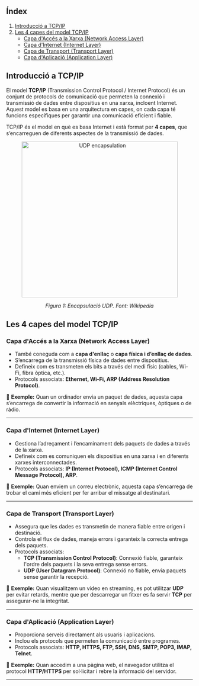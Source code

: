 ## **Índex**
1. [Introducció a TCP/IP](#introducció-a-tcpip)
2. [Les 4 capes del model TCP/IP](#les-4-capes-del-model-tcpip)
   - [Capa d'Accés a la Xarxa (Network Access Layer)](#capa-daccés-a-la-xarxa-network-access-layer)
   - [Capa d'Internet (Internet Layer)](#capa-dinternet-internet-layer)
   - [Capa de Transport (Transport Layer)](#capa-de-transport-transport-layer)
   - [Capa d'Aplicació (Application Layer)](#capa-daplicació-application-layer)

## **Introducció a TCP/IP**
El model **TCP/IP** (Transmission Control Protocol / Internet Protocol) és un conjunt de protocols de comunicació que permeten la connexió i transmissió de dades entre dispositius en una xarxa, incloent Internet. Aquest model es basa en una arquitectura en capes, on cada capa té funcions específiques per garantir una comunicació eficient i fiable.

TCP/IP és el model en què es basa Internet i està format per **4 capes**, que s’encarreguen de diferents aspectes de la transmissió de dades.

  <div style="text-align: center;">
    <img src="https://upload.wikimedia.org/wikipedia/commons/thumb/3/3b/UDP_encapsulation.svg/1600px-UDP_encapsulation.svg.png" alt="UDP encapsulation" width="421" height="auto"/>
    <p><em>Figura 1: Encapsulació UDP. Font: Wikipedia</em></p>
  </div>

## **Les 4 capes del model TCP/IP**

### **Capa d'Accés a la Xarxa (Network Access Layer)**
- També coneguda com a **capa d'enllaç** o **capa física i d’enllaç de dades**.
- S’encarrega de la transmissió física de dades entre dispositius.
- Defineix com es transmeten els bits a través del medi físic (cables, Wi-Fi, fibra òptica, etc.).
- Protocols associats: **Ethernet, Wi-Fi, ARP (Address Resolution Protocol)**.

📌 **Exemple:** Quan un ordinador envia un paquet de dades, aquesta capa s’encarrega de convertir la informació en senyals elèctriques, òptiques o de ràdio.

---

### **Capa d'Internet (Internet Layer)**
- Gestiona l’adreçament i l’encaminament dels paquets de dades a través de la xarxa.
- Defineix com es comuniquen els dispositius en una xarxa i en diferents xarxes interconnectades.
- Protocols associats: **IP (Internet Protocol), ICMP (Internet Control Message Protocol), ARP**.

📌 **Exemple:** Quan enviem un correu electrònic, aquesta capa s’encarrega de trobar el camí més eficient per fer arribar el missatge al destinatari.

---

### **Capa de Transport (Transport Layer)**
- Assegura que les dades es transmetin de manera fiable entre origen i destinació.
- Controla el flux de dades, maneja errors i garanteix la correcta entrega dels paquets.
- Protocols associats:
  - **TCP (Transmission Control Protocol)**: Connexió fiable, garanteix l'ordre dels paquets i la seva entrega sense errors.
  - **UDP (User Datagram Protocol)**: Connexió no fiable, envia paquets sense garantir la recepció.

📌 **Exemple:** Quan visualitzem un vídeo en streaming, es pot utilitzar **UDP** per evitar retards, mentre que per descarregar un fitxer es fa servir **TCP** per assegurar-ne la integritat.

---

### **Capa d'Aplicació (Application Layer)**
- Proporciona serveis directament als usuaris i aplicacions.
- Inclou els protocols que permeten la comunicació entre programes.
- Protocols associats: **HTTP, HTTPS, FTP, SSH, DNS, SMTP, POP3, IMAP, Telnet**.

📌 **Exemple:** Quan accedim a una pàgina web, el navegador utilitza el protocol **HTTP/HTTPS** per sol·licitar i rebre la informació del servidor.

---
